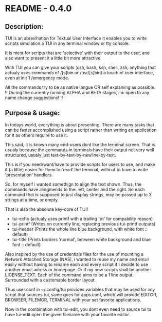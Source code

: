 README - 0.4.0
==============

Description:
------------
TUI is an abrevihation for Textual User Interface
It enables you to write scripts simulation a TUI
in any terminal window or tty console.

It is ment for scripts that are 'selective' with their
output to the user, and also want to present it
a little bit more attractive.

With TUI you can give your scripts (csh, bash, ksh,
shell, zsh, anything that actualy uses commands of /[s]bin or /usr/[s]bin)
a touch of user interface, even at init 1 /emergency mode.

All the commands try to be as native langue OR self explaining as possible.
!!
   During the currently running ALPHA and BETA stages,
   i'm open to any name change suggestions!
!!

Purpose & usage:
------------
In todays world, everything is about presenting.
There are many tasks that can be faster accomplished
using a script rather than writing an application for
it as others require to use it.

This said, it is known many end-users dont like the terminal screen.
That is usualy because the commands in terminals have their
output not very well structured, usualy just text-by-text-by-newline-by-text.

This is if you need/want/have to provide scripts for users to use,
and make it (a little) easier for them to 'read' the terminal,
without to have to write 'presentation' handlers.

So, for myself i wanted somethign to align the text shown.
Thus, the commands have alingmends to the: left, center and the right.
So each command that is supposed to just display strings,
may be passed up to 3 strings at a time, or empty.

That is also the absolute key-core of TUI!
* tui-echo (actualy uses printf with a trailing '\n' for compability reason)
* tui-printf (Writes on currently line, replacing previous tui-printf outputs)
* tui-header (Prints the whole line blue background, with white font :: default)
* tui-title (Prints borders 'normal', between white background and blue font :: default)

Also inspired by the use of credentials files for the use of mounting a Network Attached Storage (NAS),
i wanted to reuse my name and email easily without
having to rename each and every script if i decide to use another email adress or homepage.
Or if my new scripts shall be another LICENSE_TEXT.
Each of the command aims to be a 1 line output.
Surrounded with a customable border layout.

Thus user.conf in ~/.config/tui provides variables that may be used for any script that sources tui,
same goes for apps.conf, which will provide EDITOR, BROWSER, FILEMGR, TERMINAL with your set favorite applications.

Now in the combination with tui-edit, you dont even need to source tui
to have tui-edit open the given filename with your favorite editor.

